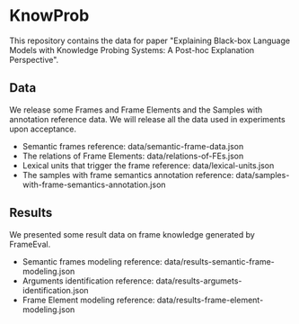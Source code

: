 # KnowProb


This repository contains the data for paper "Explaining Black-box Language Models with Knowledge Probing Systems: A Post-hoc Explanation Perspective".


## Data

We release some Frames and Frame Elements and the Samples with annotation reference data. We will release all the data used in experiments upon acceptance.

- Semantic frames reference: data/semantic-frame-data.json
- The relations of Frame Elements: data/relations-of-FEs.json
- Lexical units that trigger the frame reference: data/lexical-units.json
- The samples with frame semantics annotation reference: data/samples-with-frame-semantics-annotation.json


## Results

We presented some result data on frame knowledge generated by FrameEval.

- Semantic frames modeling reference: data/results-semantic-frame-modeling.json
- Arguments identification reference: data/results-argumets-identification.json
- Frame Element modeling reference: data/results-frame-element-modeling.json




